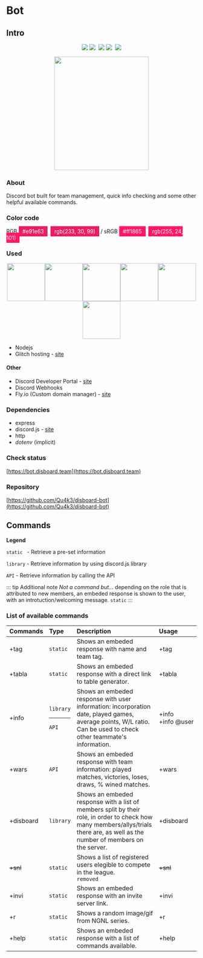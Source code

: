 # Bot

## Intro

<p align="center">
    <img src="https://img.shields.io/uptimerobot/status/m781988851-938274f9a647999f631d51b0.svg?label=server&style=flat" /> <img src="https://img.shields.io/uptimerobot/ratio/m781988851-938274f9a647999f631d51b0.svg?label=server%20uptime&style=flat" />&nbsp;
    <img src="https://img.shields.io/uptimerobot/status/m781341370-d375025844aeece012d108ba.svg?label=bot&style=flat" /> <img src="https://img.shields.io/uptimerobot/ratio/m781341370-d375025844aeece012d108ba.svg?label=bot%20uptime&style=flat" />&nbsp;
    <img src="https://img.shields.io/discord/410932889601966100.svg?style=flat&logo=discord&logoColor=%23ffffff&colorB=%23FF1865" />

</p>

<p align="center">
    <img width="250" height="300" src="https://cdn.discordapp.com/attachments/503303753705848838/541225512459042818/tet_github.png">
</p>

### About

Discord bot built for team management, quick info checking and some other helpful available commands.

### Color code

RGB <span style="background-color: #e91e63;padding:5px 10px;color:#fff;">#e91e63</span>&nbsp;&nbsp;<span style="background-color: #e91e63;padding:5px 10px;color:#fff;">rgb(233, 30, 99)</span> / sRGB <span style="background-color: #ff1865;padding:5px 10px;color:#fff;">#ff1865</span>&nbsp;&nbsp;<span style="background-color: #ff1865;padding:5px 10px;color:#fff;">rgb(255, 24, 101)</span>

### Used

<p align="center" class="spaced-items">
    <img width="100" src="https://cdn.discordapp.com/attachments/561938814063607823/561942886770278421/node_2.png"><img width="100" src="https://cdn.discordapp.com/attachments/561938814063607823/561943014038044692/discordjs.png"><img width="100" src="https://cdn.discordapp.com/attachments/561938814063607823/561943010930065426/discord.png"><img width="100" src="https://cdn.discordapp.com/attachments/561938814063607823/561943019151163393/webhooks.png"><img width="100" src="https://cdn.discordapp.com/attachments/561938814063607823/561943015493730315/glitch.png"><img width="100" src="https://media.discordapp.net/attachments/561938814063607823/562330288265363484/flyio.png">
</p>

- Nodejs
- Glitch hosting - [site](https://glitch.com)

#### Other

- Discord Developer Portal - [site](https://discordapp.com/developers)
- Discord Webhooks
- Fly.io (Custom domain manager)  - [site](https://fly.io/)

### Dependencies

- express
- discord.js - [site](https://discord.js.org)
- http
- _dotenv_ (implicit)

### Check status

[https://bot.disboard.team](https://bot.disboard.team)

### Repository <Badge text="public"/>

[https://github.com/Qu4k3/disboard-bot](https://github.com/Qu4k3/disboard-bot)

## Commands

**Legend**

`static` &nbsp; - Retrieve a pre-set information

`library` - Retrieve information by using discord.js library

`API` - Retrieve information by calling the API

::: tip Additional note
 _Not a command but..._ depending on the role that is attributed to new members, an embeded response is shown to the user, with an introtuction/welcoming message. `static`
:::

### List of available commands

| Commands  | Type  | Description           | Usage  |
|:----------|:----------|:----------------------|:-------|
| +tag | `static`      | Shows an embeded response with name and team tag.                                                                                                                                | +tag |
| +tabla | `static`    | Shows an embeded response with a direct link to table generator.                                                                                                                 | +tabla |
| +info | `library`<hr style="border-color: transparent">`API`     | Shows an embeded response with user information: incorporation date, played games, average points, W/L ratio.<br>Can be used to check other teammate's information.              | +info<br>+info&#160;@user |
| +wars | `API`     | Shows an embeded response with team information: played matches, victories, loses, draws, % wined matches.                                                                       | +wars |
| +disboard | `library` | Shows an embeded response with a list of members split by their role, in order to check how many members/allys/trials there are, as well as the number of members on the server. | +disboard |
| ~~+snl~~ | `static`  | Shows a list of registered users elegible to compete in the league.<br>`removed`                                                                                                 | ~~+snl~~ |
| +invi | `static`     | Shows an embeded response with an invite server link.                                                                                                                            | +invi |
| +r | `static`        | Shows a random image/gif from NGNL series.                                                                                                                                       | +r  |
| +help | `static`     | Shows an embeded response with a list of commands available.                                                                                                                     | +help |
